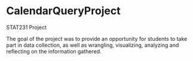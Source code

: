 # CalendarQueryProject
STAT231 Project

The goal of the project was to provide an opportunity for students to take part in data collection, as well as wrangling, visualizing, analyzing and reflecting on the information gathered. 
